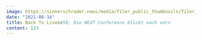 ```yaml
---
image: https://sinnerschrader.news/media/filer_public_thumbnails/filer_public/a5/f1/a5f1e052-622b-4304-a065-1d3b116ac380/next21_header_pm_480.png__480x288_q85_crop_subsampling-2_upscale.png
date: "2021-08-16"
title: Back To Live&#58; Die NEXT Conference blickt nach vorn
content: 123
---
```

